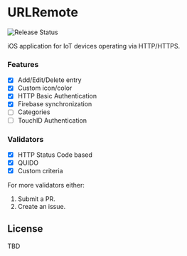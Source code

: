 # URLRemote

![Release Status](https://img.shields.io/badge/status-beta-yellow.svg?style=flat)

iOS application for IoT devices operating via HTTP/HTTPS.

### Features

- [x] Add/Edit/Delete entry
- [x] Custom icon/color
- [x] HTTP Basic Authentication
- [x] Firebase synchronization
- [ ] Categories
- [ ] TouchID Authentication

### Validators

- [x] HTTP Status Code based
- [x] QUIDO
- [x] Custom criteria

For more validators either:

1. Submit a PR.
2. Create an issue.

## License

TBD